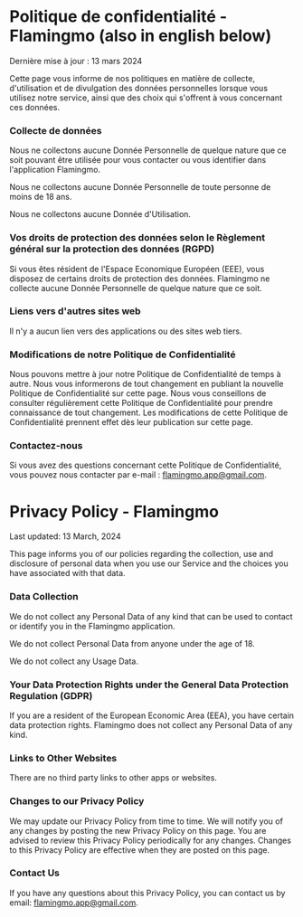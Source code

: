 # Politique de confidentialité - Flamingmo (also in english below)

Dernière mise à jour : 13 mars 2024

Cette page vous informe de nos politiques en matière de collecte, d'utilisation et de divulgation des données personnelles lorsque vous utilisez notre service, ainsi que des choix qui s'offrent à vous concernant ces données.

### Collecte de données
Nous ne collectons aucune Donnée Personnelle de quelque nature que ce soit pouvant être utilisée pour vous contacter ou vous identifier dans l'application Flamingmo.

Nous ne collectons aucune Donnée Personnelle de toute personne de moins de 18 ans.

Nous ne collectons aucune Donnée d'Utilisation.

### Vos droits de protection des données selon le Règlement général sur la protection des données (RGPD)
Si vous êtes résident de l'Espace Economique Européen (EEE), vous disposez de certains droits de protection des données. Flamingmo ne collecte aucune Donnée Personnelle de quelque nature que ce soit.

### Liens vers d'autres sites web
Il n'y a aucun lien vers des applications ou des sites web tiers.

### Modifications de notre Politique de Confidentialité
Nous pouvons mettre à jour notre Politique de Confidentialité de temps à autre. Nous vous informerons de tout changement en publiant la nouvelle Politique de Confidentialité sur cette page.
Nous vous conseillons de consulter régulièrement cette Politique de Confidentialité pour prendre connaissance de tout changement. Les modifications de cette Politique de Confidentialité prennent effet dès leur publication sur cette page.

### Contactez-nous
Si vous avez des questions concernant cette Politique de Confidentialité, vous pouvez nous contacter par e-mail : flamingmo.app@gmail.com.






# Privacy Policy - Flamingmo

Last updated: 13 March, 2024

This page informs you of our policies regarding the collection, use and disclosure of personal data when you use our Service and the choices you have associated with that data.

### Data Collection
We do not collect any Personal Data of any kind that can be used to contact or identify you in the Flamingmo application. 

We do not collect Personal Data from anyone under the age of 18.

We do not collect any Usage Data.

### Your Data Protection Rights under the General Data Protection Regulation (GDPR)
If you are a resident of the European Economic Area (EEA), you have certain data protection rights. Flamingmo does not collect any Personal Data of any kind.

### Links to Other Websites
There are no third party links to other apps or websites. 

### Changes to our Privacy Policy
We may update our Privacy Policy from time to time. We will notify you of any changes by posting the new Privacy Policy on this page.
You are advised to review this Privacy Policy periodically for any changes. Changes to this Privacy Policy are effective when they are posted on this page.

### Contact Us
If you have any questions about this Privacy Policy, you can contact us by email: flamingmo.app@gmail.com. 
